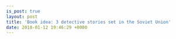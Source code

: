 ```yaml
---
is_post: true
layout: post
title: 'Book idea: 3 detective stories set in the Soviet Union'
date: 2018-01-12 19:46:29 +0000
---
```

